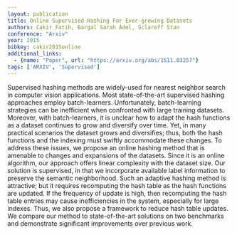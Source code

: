 ```yaml
---
layout: publication
title: Online Supervised Hashing For Ever-growing Datasets
authors: Cakir Fatih, Bargal Sarah Adel, Sclaroff Stan
conference: "Arxiv"
year: 2015
bibkey: cakir2015online
additional_links:
  - {name: "Paper", url: "https://arxiv.org/abs/1511.03257"}
tags: ['ARXIV', 'Supervised']
---
```

<p>Supervised hashing methods are widely-used for nearest neighbor
search in computer vision applications. Most state-of-the-art supervised
hashing approaches employ batch-learners. Unfortunately, batch-learning
strategies can be inefficient when confronted with large training
datasets. Moreover, with batch-learners, it is unclear how to adapt the
hash functions as a dataset continues to grow and diversify over time.
Yet, in many practical scenarios the dataset grows and diversifies;
thus, both the hash functions and the indexing must swiftly accommodate
these changes. To address these issues, we propose an online hashing
method that is amenable to changes and expansions of the datasets. Since
it is an online algorithm, our approach offers linear complexity with
the dataset size. Our solution is supervised, in that we incorporate
available label information to preserve the semantic neighborhood. Such
an adaptive hashing method is attractive; but it requires recomputing
the hash table as the hash functions are updated. If the frequency of
update is high, then recomputing the hash table entries may cause
inefficiencies in the system, especially for large indexes. Thus, we
also propose a framework to reduce hash table updates. We compare our
method to state-of-the-art solutions on two benchmarks and demonstrate
significant improvements over previous work.</p>
